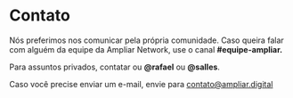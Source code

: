 # Contato

Nós preferimos nos comunicar pela própria comunidade. Caso queira falar com alguém da equipe da Ampliar Network, use o canal **\#equipe-ampliar.**

Para assuntos privados, contatar ou **@rafael** ou **@salles**.

Caso você precise enviar um e-mail, envie para [contato@ampliar.digital](mailto:contato@ampliar.digital)

